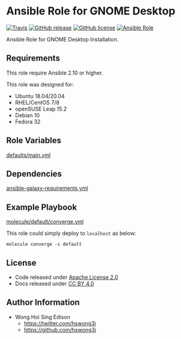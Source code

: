 # Ansible Role for GNOME Desktop

[![Travis](https://img.shields.io/travis/com/alvistack/ansible-role-gnome_desktop.svg)](https://travis-ci.com/alvistack/ansible-role-gnome_desktop)
[![GitHub release](https://img.shields.io/github/release/alvistack/ansible-role-gnome_desktop.svg)](https://github.com/alvistack/ansible-role-gnome_desktop)
[![GitHub license](https://img.shields.io/github/license/alvistack/ansible-role-gnome_desktop.svg)](https://github.com/alvistack/ansible-role-gnome_desktop/blob/master/LICENSE)
[![Ansible Role](https://img.shields.io/badge/galaxy-alvistack.gnome_desktop-blue.svg)](https://galaxy.ansible.com/alvistack/gnome_desktop)

Ansible Role for GNOME Desktop Installation.

## Requirements

This role require Ansible 2.10 or higher.

This role was designed for:

  - Ubuntu 18.04/20.04
  - RHEL/CentOS 7/8
  - openSUSE Leap 15.2
  - Debian 10
  - Fedora 32

## Role Variables

[defaults/main.yml](defaults/main.yml)

## Dependencies

[ansible-galaxy-requirements.yml](ansible-galaxy-requirements.yml)

## Example Playbook

[molecule/default/converge.yml](molecule/default/converge.yml)

This role could simply deploy to `localhost` as below:

    molecule converge -s default

## License

  - Code released under [Apache License 2.0](LICENSE)
  - Docs released under [CC BY 4.0](http://creativecommons.org/licenses/by/4.0/)

## Author Information

  - Wong Hoi Sing Edison
      - <https://twitter.com/hswong3i>
      - <https://github.com/hswong3i>
